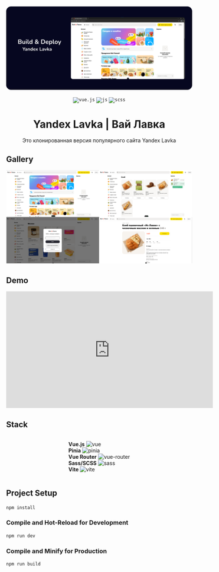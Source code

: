 <div align="center">
  <br />
    <a href="https://github.com/magasov" target="_blank">
      <img src="./src/assets/banner.png" alt="Project Banner">
    </a>
  <br />
 
  <p>
    <code><img src="https://raw.githubusercontent.com/marwin1991/profile-technology-icons/refs/heads/main/icons/vue_js.png" alt="vue.js" height="30" /></code>
    <code><img src="https://raw.githubusercontent.com/marwin1991/profile-technology-icons/refs/heads/main/icons/javascript.png" alt="js" height="30" /></code>
    <code><img src="https://camo.githubusercontent.com/e84d110dc8fc6125b9138856352724ba0f8f6b86ec6ac91961669d407fd71e24/68747470733a2f2f63646e2d69636f6e732d706e672e666c617469636f6e2e636f6d2f3531322f353936382f353936383335382e706e67" alt="scss" height="30" /></code>
  </p>
  <h1 align="center">Yandex Lavka | Вай Лавка</h1>

   <div align="center">
     Это клонированная версия популярного сайта Yandex Lavka
    </div>
</div>

## Gallery

   <img src="./src/assets/mysite.png" alt="Gallery">

## Demo

  <iframe width="560" height="315" src="https://youtu.be/lgsXh261pss?si=ga397HMT1OHgjO4r" frameborder="0" allowfullscreen></iframe>

## Stack

<div style="display: flex; flex-direction: column; align-items: center;">
  <p>
    <strong>Vue.js</strong> <img src="https://skillicons.dev/icons?i=vue" alt="vue" height="20"> <br>
    <strong>Pinia</strong> <img src="https://skillicons.dev/icons?i=pinia" alt="pinia" height="20"> <br>
    <strong>Vue Router</strong> <img src="https://user-images.githubusercontent.com/7110136/29002858-a09570d2-7ab4-11e7-8faa-5dd6d4458b0d.png" alt="vue-router" height="20"> <br>
    <strong>Sass/SCSS</strong> <img src="https://skillicons.dev/icons?i=sass" alt="sass" height="20"> <br>
    <strong>Vite</strong> <img src="https://skillicons.dev/icons?i=vite" alt="vite" height="20">
  </p>
</div>

## Project Setup

```sh
npm install
```

### Compile and Hot-Reload for Development

```sh
npm run dev
```

### Compile and Minify for Production

```sh
npm run build
```
